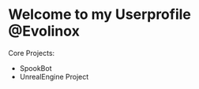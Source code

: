 # Welcome to my Userprofile @Evolinox

Core Projects:
- SpookBot
- UnrealEngine Project

<!---
Spooki02/Spooki02 is a ✨ special ✨ repository because its `README.md` (this file) appears on your GitHub profile.
You can click the Preview link to take a look at your changes.
--->
